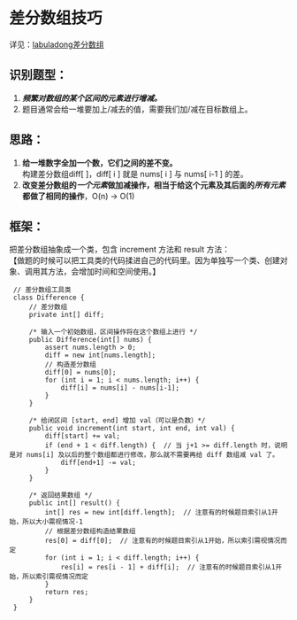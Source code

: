 # 差分数组技巧

详见：[labuladong差分数组](https://labuladong.github.io/algo/di-yi-zhan-da78c/shou-ba-sh-48c1d/xiao-er-me-c304e/)

## 识别题型：
1. ***频繁对数组的某个区间的元素进行增减。***
2. 题目通常会给一堆要加上/减去的值，需要我们加/减在目标数组上。

## 思路：
1. **给一堆数字全加一个数，它们之间的差不变。**  
   构建差分数组diff[ ]，diff[ i ] 就是 nums[ i ] 与 nums[ i-1 ] 的差。  
2. **改变差分数组的*一个元素*做加减操作，相当于给这个元素及其后面的*所有元素*都做了相同的操作**，O(n) -> O(1)


## 框架：
把差分数组抽象成一个类，包含 increment 方法和 result 方法：  
【做题的时候可以把工具类的代码揉进自己的代码里。因为单独写一个类、创建对象、调用其方法，会增加时间和空间使用。】  
   ```
    // 差分数组工具类
    class Difference {
        // 差分数组
        private int[] diff;
    
        /* 输入一个初始数组，区间操作将在这个数组上进行 */
        public Difference(int[] nums) {
            assert nums.length > 0;
            diff = new int[nums.length];
            // 构造差分数组
            diff[0] = nums[0];
            for (int i = 1; i < nums.length; i++) {
                diff[i] = nums[i] - nums[i-1];
            }
        }
    
        /* 给闭区间 [start, end] 增加 val（可以是负数）*/
        public void increment(int start, int end, int val) {
            diff[start] += val;
            if (end + 1 < diff.length) {  // 当 j+1 >= diff.length 时，说明是对 nums[i] 及以后的整个数组都进行修改，那么就不需要再给 diff 数组减 val 了。
                diff[end+1] -= val;
            }
        }
    
        /* 返回结果数组 */
        public int[] result() {
            int[] res = new int[diff.length];  // 注意有的时候题目索引从1开始，所以大小需视情况-1
            // 根据差分数组构造结果数组
            res[0] = diff[0];  // 注意有的时候题目索引从1开始，所以索引需视情况而定
            for (int i = 1; i < diff.length; i++) {
                res[i] = res[i - 1] + diff[i];  // 注意有的时候题目索引从1开始，所以索引需视情况而定
            }
            return res;
        }
    }
   ```

